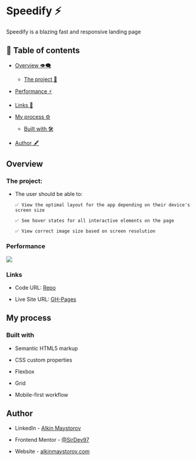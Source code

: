 # Speedify ⚡

Speedify is a blazing fast and responsive landing page

## 📑 Table of contents

- [Overview 👁‍🗨](#overview)

  - [The project 🧾](#the-project)

- [Performance ⚡](#performance)

- [Links 🔗](#links)

- [My process ⚙](#my-process)

  - [Built with 🛠](#built-with)

- [Author 🖋](#author)

## Overview

### The project:

- The user should be able to:

      ✅ View the optimal layout for the app depending on their device's screen size

      ✅ See hover states for all interactive elements on the page

      ✅ View correct image size based on screen resolution

### Performance

![](https://github.com/SirDev97/speedify/blob/main/images/preview.jpeg?raw=true)

### Links

- Code URL: [Repo](https://github.com/SirDev97/speedify)

- Live Site URL: [GH-Pages](https://sirdev97.github.io/speedify/)

## My process

### Built with

- Semantic HTML5 markup

- CSS custom properties

- Flexbox

- Grid

- Mobile-first workflow

## Author

- LinkedIn - [Alkin Maystorov](https://www.linkedin.com/in/alkin-maystorov/)

- Frontend Mentor - [@SirDev97](https://www.frontendmentor.io/profile/SirDev97)

- Website - [alkinmaystorov.com](https://www.alkinmaystorov.com)
